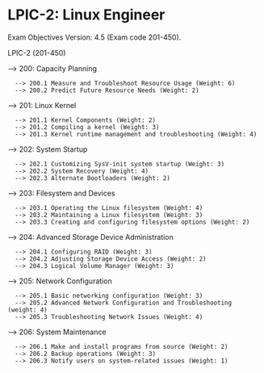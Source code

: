# LPIC-2: Linux Engineer

Exam Objectives Version: 4.5 (Exam code 201-450).

LPIC-2 (201-450) 

--> 200: Capacity Planning 

      --> 200.1 Measure and Troubleshoot Resource Usage (Weight: 6)
      --> 200.2 Predict Future Resource Needs (Weight: 2)
      
--> 201: Linux Kernel 

      --> 201.1 Kernel Components (Weight: 2) 
      --> 201.2 Compiling a kernel (Weight: 3) 
      --> 201.3 Kernel runtime management and troubleshooting (Weight: 4) 
    
     
--> 202: System Startup 
      
      --> 202.1 Customizing SysV-init system startup (Weight: 3) 
      --> 202.2 System Recovery (Weight: 4) 
      --> 202.3 Alternate Bootloaders (Weight: 2) 
      
--> 203: Filesystem and Devices
      
      --> 203.1 Operating the Linux filesystem (Weight: 4) 
      --> 203.2 Maintaining a Linux filesystem (Weight: 3) 
      --> 203.3 Creating and configuring filesystem options (Weight: 2) 
      
--> 204: Advanced Storage Device Administration 

      --> 204.1 Configuring RAID (Weight: 3) 
      --> 204.2 Adjusting Storage Device Access (Weight: 2) 
      --> 204.3 Logical Volume Manager (Weight: 3) 
            
--> 205: Network Configuration
      
      --> 205.1 Basic networking configuration (Weight: 3) 
      --> 205.2 Advanced Network Configuration and Troubleshooting (weight: 4) 
      --> 205.3 Troubleshooting Network Issues (Weight: 4) 
      
--> 206: System Maintenance
      
      --> 206.1 Make and install programs from source (Weight: 2) 
      --> 206.2 Backup operations (Weight: 3) 
      --> 206.3 Notify users on system-related issues (Weight: 1) 



